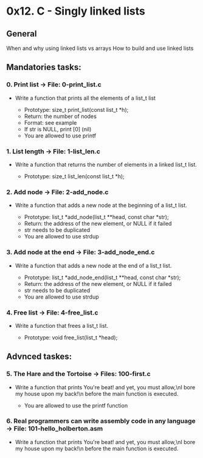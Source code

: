 # 0x12. C - Singly linked lists

## General

When and why using linked lists vs arrays
How to build and use linked lists


## Mandatories tasks:


### 0. Print list -> File: 0-print_list.c


* Write a function that prints all the elements of a list_t list

  - Prototype: size_t print_list(const list_t *h);
  - Return: the number of nodes
  - Format: see example
  - If str is NULL, print [0] (nil)
  - You are allowed to use printf


### 1. List length -> File: 1-list_len.c


* Write a function that returns the number of elements in a linked list_t list.

  - Prototype: size_t list_len(const list_t *h);


### 2. Add node -> File: 2-add_node.c

* Write a function that adds a new node at the beginning of a list_t list.

  - Prototype: list_t *add_node(list_t **head, const char *str);
  - Return: the address of the new element, or NULL if it failed
  - str needs to be duplicated
  - You are allowed to use strdup


### 3. Add node at the end -> File: 3-add_node_end.c

* Write a function that adds a new node at the end of a list_t list.

  - Prototype: list_t *add_node_end(list_t **head, const char *str);
  - Return: the address of the new element, or NULL if it failed
  - str needs to be duplicated
  - You are allowed to use strdup


### 4. Free list -> File: 4-free_list.c

* Write a function that frees a list_t list.

  - Prototype: void free_list(list_t *head);



## Advnced taskes:


### 5. The Hare and the Tortoise -> Files: 100-first.c

* Write a function that prints You're beat! and yet, you must allow,\nI bore my house upon my back!\n before the main function is executed.

  - You are allowed to use the printf function


### 6. Real programmers can write assembly code in any language -> File: 101-hello_holberton.asm

* Write a function that prints You're beat! and yet, you must allow,\nI bore my house upon my back!\n before the main function is executed.

